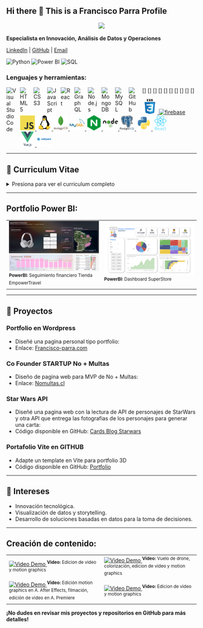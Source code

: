 ## Hi there 👋 This is a Francisco Parra Profile
<p align="center">
  <img src="https://readme-typing-svg.herokuapp.com?color=0366d6&lines=Hello+World!;Bienvenido+a+mi+perfil+de+GitHub!;Innovación+y+Análisis+de+Datos!" />
</p>

**Especialista en Innovación, Análisis de Datos y Operaciones**  

[LinkedIn](https://www.linkedin.com/in/francisco-parra-hermosilla/) | [GitHub](https://github.com/fjparrah/) | [Email](mailto:fjparrah@gmail.com)  

![Python](https://img.shields.io/badge/Python-3.9-blue)  ![Power BI](https://img.shields.io/badge/Power%20BI-Data%20Visualization-orange) ![SQL](https://img.shields.io/badge/SQL-Database%20Management-brightgreen)

<h3 align="left">Lenguajes y herramientas:</h3>

[<img align="left" alt="Visual Studio Code" width="26px" src="https://cdn.jsdelivr.net/gh/devicons/devicon/icons/vscode/vscode-original.svg" style="padding-right:10px;" />]
[<img align="left" alt="HTML5" width="26px" src="https://cdn.jsdelivr.net/gh/devicons/devicon/icons/html5/html5-original.svg" style="padding-right:10px;" />]
[<img align="left" alt="CSS3" width="26px" src="https://cdn.jsdelivr.net/gh/devicons/devicon/icons/css3/css3-original.svg" style="padding-right:10px;" />]
[<img align="left" alt="JavaScript" width="26px" src="https://cdn.jsdelivr.net/gh/devicons/devicon/icons/javascript/javascript-original.svg" style="padding-right:10px;" />]
[<img align="left" alt="React" width="26px" src="https://cdn.jsdelivr.net/gh/devicons/devicon/icons/react/react-original.svg" style="padding-right:10px;" />]
[<img align="left" alt="GraphQL" width="26px" src="https://cdn.jsdelivr.net/gh/devicons/devicon/icons/graphql/graphql-plain.svg" style="padding-right:10px;" />]
[<img align="left" alt="Node.js" width="26px" src="https://cdn.jsdelivr.net/gh/devicons/devicon/icons/nodejs/nodejs-original.svg" style="padding-right:10px;" />]
[<img align="left" alt="MongoDB" width="26px" src="https://cdn.jsdelivr.net/gh/devicons/devicon/icons/mongodb/mongodb-original.svg" style="padding-right:10px;" />]
[<img align="left" alt="MySQL" width="26px" src="https://cdn.jsdelivr.net/gh/devicons/devicon/icons/mysql/mysql-original.svg" style="padding-right:10px;" />]
[<img align="left" alt="GitHub" width="26px" src="https://user-images.githubusercontent.com/3369400/139448065-39a229ba-4b06-434b-bc67-616e2ed80c8f.png" style="padding-right:10px;" />]

<a href="https://www.w3schools.com/css/" target="_blank"> <img src="https://raw.githubusercontent.com/devicons/devicon/master/icons/css3/css3-original-wordmark.svg" alt="css3" width="40" height="40"/> </a> 
<a href="https://firebase.google.com/" target="_blank"> <img src="https://www.vectorlogo.zone/logos/firebase/firebase-icon.svg" alt="firebase" width="40" height="40"/> </a> 
<a href="https://developer.mozilla.org/en-US/docs/Web/JavaScript" target="_blank"> <img src="https://raw.githubusercontent.com/devicons/devicon/master/icons/javascript/javascript-original.svg" alt="javascript" width="40" height="40"/> </a> 
<a href="https://www.linux.org/" target="_blank"> <img src="https://raw.githubusercontent.com/devicons/devicon/master/icons/linux/linux-original.svg" alt="linux" width="40" height="40"/> </a> 
<a href="https://www.mongodb.com/" target="_blank"> <img src="https://raw.githubusercontent.com/devicons/devicon/master/icons/mongodb/mongodb-original-wordmark.svg" alt="mongodb" width="40" height="40"/> </a> 
<a href="https://www.mysql.com/" target="_blank"> <img src="https://raw.githubusercontent.com/devicons/devicon/master/icons/mysql/mysql-original-wordmark.svg" alt="mysql" width="40" height="40"/> </a> 
<a href="https://www.nginx.com" target="_blank"> <img src="https://raw.githubusercontent.com/devicons/devicon/master/icons/nginx/nginx-original.svg" alt="nginx" width="40" height="40"/> </a> 
<a href="https://nodejs.org" target="_blank"> <img src="https://raw.githubusercontent.com/devicons/devicon/master/icons/nodejs/nodejs-original-wordmark.svg" alt="nodejs" width="40" height="40"/> </a> 
<a href="https://www.postgresql.org" target="_blank"> <img src="https://raw.githubusercontent.com/devicons/devicon/master/icons/postgresql/postgresql-original-wordmark.svg" alt="postgresql" width="40" height="40"/> </a> 
<a href="https://www.python.org" target="_blank"> <img src="https://raw.githubusercontent.com/devicons/devicon/master/icons/python/python-original.svg" alt="python" width="40" height="40"/> </a> 
<a href="https://reactjs.org/" target="_blank"> <img src="https://raw.githubusercontent.com/devicons/devicon/master/icons/react/react-original-wordmark.svg" alt="react" width="40" height="40"/> </a>  
<a href="https://vuejs.org/" target="_blank"> <img src="https://raw.githubusercontent.com/devicons/devicon/master/icons/vuejs/vuejs-original-wordmark.svg" alt="vuejs" width="40" height="40"/> </a>
<a href="https://webpack.js.org" target="_blank"> <img src="https://raw.githubusercontent.com/devicons/devicon/d00d0969292a6569d45b06d3f350f463a0107b0d/icons/webpack/webpack-original-wordmark.svg" alt="webpack" width="40" height="40"/> </a> </p>

 <!--
<p align="center">
<img src="https://media.giphy.com/media/13HgwGsXF0aiGY/giphy.gif" width="400" alt="Working on Data">  
</p>
-->
---

## 💼 **Curriculum Vitae**  

<details>
<summary>Presiona para ver el curriculum completo</summary>  
  
### **Líder de Innovación y Tecnología**  
**Somacor Chile S.A.** (Marzo 2024 - Presente)  
- Desarrollar procesos de innovación en proyectos de Seguridad Industrial y Aseo Industrial dentro del sector minero, gestionando vinculación con startups, universidades y proveedores tecnológicos para la implementación de proyectos.
- Evaluar proyectos tecnológicos y licitaciones por montos superiores a $1MM USD, garantizando su alineación con los objetivos estratégicos de la empresa y las necesidades del client
- Dirigir investigaciones sobre tecnologías y su aplicación en servicios, fortaleciendo la propuesta de valor de la empresa.
- Representar a la organización como consultor de innovación tecnológica para los principales clientes, ofreciendo soluciones personalizadas.

Logros
- Desarrollar solución tecnológica para la gestión de fallas y mantenimiento para equipos mineros aumentando la continuidad operacional en un 50%
- Gestionar cartera de proyectos de innovación tecnológica, logrando la ejecución de 5 proyectos estratégicos con un retorno de inversión (ROI) del 120%.
- Implementar metodología de marketing B2B y software CRM para la administración de las relaciones con los clientes.

### **Líder de Área Comercial y Business Intelligence**  
**Somacor Chile S.A.** (Enero 2023 - Febrero 2024)  
- Supervisar y optimizar canales de atención, mejorando la experiencia de clientes tanto internos y como externos.
- Dirigir el control de gestión documental, seguimiento de estados de pago, hojas de servicio y facturación.
- Desarrollar y mantener sistema de información para el seguimiento y control de contratos.
- Implementar proyectos de BI en áreas clave (comercial, operativa y RR.HH.), impulsando decisiones estratégicas.
- Proponer KPIs para la gestión documental y comercial, y elaboré reportes semanales sobre estados de pago, facturación y proyecciones de ingresos.

Logros
- Asegurar la entrega de estados de pago y documentación a tiempo a mandantes de un 74% a un 98%.
- Gestionar la recepción a tiempo de hojas de servicios del 83% al 97%, reduciendo retrasos en emisión de facturas de 5 días a 1 día.
- Supervisar el ingreso de información pendiente y vencida de colaboradores en TALANA, evitando multas y problemas contractuales.
- Desarrollar informes automatizados acelerando la toma de decisiones y reduciendo el riesgo de fallas en estados de pago y facturación en un 98%

### **Jefe Operaciones HUB de distribución Coquimbo**  
**Starken** (2020 - 2022)  
- Controlar las operaciones en HUB de Distribución de 3.500 m2, aasegurando la cadena de distribución de más de 70.000 entregas a domicilio por mes, con más de 120 personas a cargo.
- Dirigir y gestionar las relaciones con proveedores de transporte externos.
- Controlar y auditar procesos de Inventario, Logística inversa y control de gestión. 

Logros
- Dirigir la implementación de aplicación de Ruteo (Circuit) que permitió disminuir en 10% el tiempo en ruta de los móviles, aumentando la eficiencia de entrega en 5%.
- Desarrollar e implementar sistema de análisis de datos en Power BI para inventario, análisis de carga sin movimiento e incidencias que permite la revisión diaria de estado de carga, disminuyendo la perdida y merma en un 90%.


### **Jefe Agencias de Carga Coquimbo, La Serena y Vicuña**  
**Starken** (2017 - 2020)  

Logros
- Establecer procedimientos para clientes E-commerce vía formularios (google form) para procesamiento masivo de envíos disminuyendo en un 30% el tiempo de procesamiento de carga.
- Implementar dashboard operativo/táctico en PowerBi aumentando la eficiencia operacional en un 15%.}
- Desarrollar sistema de control en PowerBI, para la planificación de mantenciones preventivas y correctivas de móviles de reparto aumentando su tiempo de operación en un 20%.


### **Jefe de Agencias de Carga La Serena**  
**Starken** (2012 - 2017)  

Logros
- Implementar sistema de bodegas en agencias que aumento en un 50% los tiempos de ubicación de productos y entregas a clientes.
- Desarrollar manuales de gestión y videos instruccionales que disminuyó en un 60% la utilización de personal de capacitación a los nuevos colaboradores. 


### **Encargado de Infraestructura TI**  
**Poder Judicial** (2009 - 2012)  

Logros
- Diseño, desarrollo y mantenimiento de aplicación informática con lenguaje PHP y base de datos MySQL para el control de insumos y materiales de bodega disminuyendo la perdida y merma de insumos en un 90%.
- Diseño, desarrollo y mantenimiento de sistema de correspondencia interna en lenguaje PHP y base de datos MySQL. 

---

## 📚 **Educación**  

**Magister en Innovación**  
Pontificia Universidad Catolica de Chile (2021 - 2023) 

**Diplomado en Logística**  
Pontificia Universidad Catolica de Chile (2016 - 2017) 

**Ingeniería Civil Industrial**  
Universidad del Mar (2010 - 2013) 

**Ingeniería Civil en Informática**  
Pontificia Universidad Catolica de Chile (2003 - 2009) 

Certificaciones relevantes:  
- **Desarrollador FullStack** - 4 Geeks Academy (2023)  
- **SCRUM Master** - AgileChile (2023)
- **Design Thinking** - AgileChile (2022)
- **SQL para analisis de datos** - Desafio LATAM (2022)
- **Data Analys** - Coderhouse (2022)
- **Coaching en comunicación y liderazgo** - SpeakerCoach (2022)
- **Inglés Intermedio, niveles B2 al I4** - Instituto Chileno-norteamericano La Serena (2020 2021)
  
---

## 🛠️ **Habilidades Técnicas**  
- **Lenguajes:** Python, SQL, R,  Javascript, React
- **Herramientas:** Power BI, Tableau, Excel avanzado  
- **Bases de datos:** MySQL, PostgreSQL, MongoDB  
- **Metodologías:** Agile, Lean Startup, Running Lean, Design Thinking  

</details>

---

## **Portfolio Power BI:**
<table>
  <tr>
    <td width="50%"><a href="https://github.com/fjparrah/PBI-Seguimiento-financiero-EmpowerTravel-Store">
  <a href="https://github.com/fjparrah/PBI-Seguimiento-financiero-EmpowerTravel-Store">
    <img width="100%" src="https://github.com/fjparrah/PBI-Seguimiento-financiero-EmpowerTravel-Store/blob/main/PowerBI%20tiendas.png" alt="Imagen">
  </a>
 <sup><strong>PowerBI:</strong> Seguimiento financiero Tienda EmpowerTravel</sup>
     <td width="50%"><a href="https://www.novypro.com/profile_about/franciscoparra?Popup=memberProject&Data=1682116889675x145766686508100200">
  <a href="https://www.novypro.com/profile_about/franciscoparra?Popup=memberProject&Data=1682116889675x145766686508100200">
    <img width="100%" src="https://github.com/fjparrah/PBI-Seguimiento-financiero-EmpowerTravel-Store/blob/main/Superstore%20PBI.png" alt="Imagen">
  </a>
 <sup><strong>PowerBI:</strong> Dashboard SuperStore</sup>
  </tr>
      <!--
 <tr>
    <td width="50%"><a href="https://www.youtube.com/watch?v=3nmiS_BIjSo">
  <a href="https://www.youtube.com/watch?v=3nmiS_BIjSo">
    <img width="100%" src="https://img.youtube.com/vi/3nmiS_BIjSo/0.jpg" alt="Video Demo">
  </a>
 <sup><strong>Video:</strong> Edición motion graphics en A. After Effects, filmación, edición de video en A. Premiere</sup>
    <td width="50%"><a href="https://www.youtube.com/watch?v=nZkT9c49dF4">
  <a href="https://www.youtube.com/watch?v=nZkT9c49dF4">
    <img width="100%" src="https://img.youtube.com/vi/nZkT9c49dF4/0.jpg" alt="Video Demo">
  </a>
 <sup><strong>Video:</strong> Edicion de video y motion graphics</sup>
  </tr>
    <tr>
    <td width="50%"><a href="https://twitter.com/github/status/1384130507898720262"><img width="100%" src="https://user-images.githubusercontent.com/121322/131424175-5150da6e-ccc7-4da3-b949-6654eec0b3dc.gif"></a><br><sup><strong>Video:</strong> NASA JPL</sup></td>
    <td width="50%"><a href="https://twitter.com/github/status/1374087749234528260"><img width="100%" src="https://user-images.githubusercontent.com/121322/154590945-71e523eb-0b40-4781-88b6-6cc0b4195763.gif"></a><br><sup><strong>Creative:</strong> GitHub CTF</sup></td>
  </tr>
  <tr>
    <td width="50%"><a href="https://twitter.com/github/status/572862961850589184"><img width="100%" src="https://user-images.githubusercontent.com/121322/154597715-da89bb07-2a80-4974-8ded-7e1083be2ee2.gif"></a><br><sup><strong>Video:</strong> Epic Games & Unreal Engine on the 'Hub</sup></td>
    <td width="50%"><a href="https://twitter.com/github/status/131433236306993152"><img width="100%" src="https://user-images.githubusercontent.com/121322/154594670-b51d40e1-5ecf-4ba5-8299-5ce602618648.png"></a><br><sup><strong>Engineer:</strong> GitHub Enterprise</sup></td>
  </tr>
      -->
</table>

---

## 🚀 **Proyectos**  

### **Portfolio en Wordpress**  
- Diseñé una pagina personal tipo portfolio:  
- Enlace: [Francisco-parra.com](https://francisco-parra.com)  

### **Co Founder STARTUP No + Multas**  
- Diseño de pagina web para MVP de No + Multas:  
- Enlace: [Nomultas.cl](https://www.nomultas.cl)

### **Star Wars API**  
- Diseñé una pagina web con la lectura de API de personajes de StarWars y otra API que entrega las fotografias de los personajes para generar una carta:  
- Código disponible en GitHub: [Cards Blog Starwars](https://github.com/fjparrah/4geeks-cards-blog-starwars)

<!--
### **Dashboard de KPIs en Power BI**  
- Creé un dashboard interactivo para monitorear métricas de Finanzas y Logística un set de datos llamado Super Store de kaggle para aprobar el certificado de Data Analyst de CoderHouse .  
- Incluye dashboard de Finzanzas, Logistica y Top 10.
- Proyecto disponible en NovyPro: [Portfolio](https://www.novypro.com/profile_about/franciscoparra?Popup=memberProject&Data=1682116889675x145766686508100200)
-->
### **Portafolio Vite en GITHUB**  
- Adapte un template en Vite para portfolio 3D  
- Código disponible en GitHub: [Portfolio](https://github.com/fjparrah/React-personal-portfolio)

---

## 🌟 **Intereses**  
- Innovación tecnológica.  
- Visualización de datos y storytelling.  
- Desarrollo de soluciones basadas en datos para la toma de decisiones.  

---

## **Creación de contenido:**
<table>
  <tr>
    <td width="50%"><a href="https://www.youtube.com/watch?v=kqbWJ1R24DA">
  <a href="https://www.youtube.com/watch?v=kqbWJ1R24DA">
    <img width="100%" src="https://img.youtube.com/vi/kqbWJ1R24DA/0.jpg" alt="Video Demo">
  </a>
 <sup><strong>Video:</strong> Edicion de video y motion graphics</sup>
    <td width="50%"><a href="https://www.youtube.com/watch?v=89YC1ya-D5k">
  <a href="https://www.youtube.com/watch?v=89YC1ya-D5k">
    <img width="100%" src="https://img.youtube.com/vi/89YC1ya-D5k/0.jpg" alt="Video Demo">
  </a>
 <sup><strong>Video:</strong> Vuelo de drone, colorización, edicion de video y motion graphics</sup>
  </tr>
 <tr>
    <td width="50%"><a href="https://www.youtube.com/watch?v=3nmiS_BIjSo">
  <a href="https://www.youtube.com/watch?v=3nmiS_BIjSo">
    <img width="100%" src="https://img.youtube.com/vi/3nmiS_BIjSo/0.jpg" alt="Video Demo">
  </a>
 <sup><strong>Video:</strong> Edición motion graphics en A. After Effects, filmación, edición de video en A. Premiere</sup>
    <td width="50%"><a href="https://www.youtube.com/watch?v=nZkT9c49dF4">
  <a href="https://www.youtube.com/watch?v=nZkT9c49dF4">
    <img width="100%" src="https://img.youtube.com/vi/nZkT9c49dF4/0.jpg" alt="Video Demo">
  </a>
 <sup><strong>Video:</strong> Edicion de video y motion graphics</sup>
  </tr>
  <!--
  <tr>
    <td width="50%"><a href="https://twitter.com/github/status/1384130507898720262"><img width="100%" src="https://user-images.githubusercontent.com/121322/131424175-5150da6e-ccc7-4da3-b949-6654eec0b3dc.gif"></a><br><sup><strong>Video:</strong> NASA JPL</sup></td>
    <td width="50%"><a href="https://twitter.com/github/status/1374087749234528260"><img width="100%" src="https://user-images.githubusercontent.com/121322/154590945-71e523eb-0b40-4781-88b6-6cc0b4195763.gif"></a><br><sup><strong>Creative:</strong> GitHub CTF</sup></td>
  </tr>
  <tr>
    <td width="50%"><a href="https://twitter.com/github/status/572862961850589184"><img width="100%" src="https://user-images.githubusercontent.com/121322/154597715-da89bb07-2a80-4974-8ded-7e1083be2ee2.gif"></a><br><sup><strong>Video:</strong> Epic Games & Unreal Engine on the 'Hub</sup></td>
    <td width="50%"><a href="https://twitter.com/github/status/131433236306993152"><img width="100%" src="https://user-images.githubusercontent.com/121322/154594670-b51d40e1-5ecf-4ba5-8299-5ce602618648.png"></a><br><sup><strong>Engineer:</strong> GitHub Enterprise</sup></td>
  </tr>
      -->
</table>

**¡No dudes en revisar mis proyectos y repositorios en GitHub para más detalles!**

<!--
**fjparrah/fjparrah** is a ✨ _special_ ✨ repository because its `README.md` (this file) appears on your GitHub profile.

Here are some ideas to get you started:

- 🔭 I’m currently working on ...
- 🌱 I’m currently learning ...
- 👯 I’m looking to collaborate on ...
- 🤔 I’m looking for help with ...
- 💬 Ask me about ...
- 📫 How to reach me: ...
- 😄 Pronouns: ...
- ⚡ Fun fact: ...
-->
